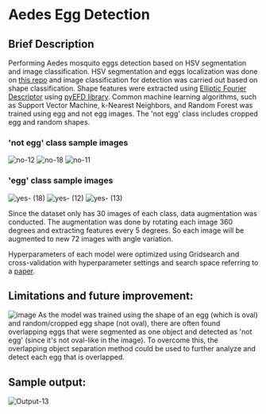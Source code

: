 # Aedes Egg Detection

## Brief Description
Performing Aedes mosquito eggs detection based on HSV segmentation and image classification. 
HSV segmentation and eggs localization was done on [this repo](https://github.com/nikkopg/AedesEggLocalization) and image classification for detection was carried out based on shape classification. Shape features were extracted using [Elliptic Fourier Descriptor](http://www.sci.utah.edu/~gerig/CS7960-S2010/handouts/Kuhl-Giardina-CGIP1982.pdf) using [pyEFD library](https://pyefd.readthedocs.io/en/latest/). Common machine learning algorithms, such as Support Vector Machine, k-Nearest Neighbors, and Random Forest was trained using egg and not egg images. The 'not egg' class includes cropped egg and random shapes.
### 'not egg' class sample images
![no-12](https://user-images.githubusercontent.com/70200533/151665903-e7eb42c6-dca3-4525-861c-db60b7e266ad.jpeg)
![no-18](https://user-images.githubusercontent.com/70200533/151665904-3502d8c8-ccb9-49b2-953e-741fcdcb6dc5.jpeg)
![no-11](https://user-images.githubusercontent.com/70200533/151666126-3c4ffddd-ea8c-4b1b-9acf-02e644274037.jpeg)

### 'egg' class sample images
![yes- (18)](https://user-images.githubusercontent.com/70200533/151665939-93db9ecd-dfda-4095-a7ff-90cf617394db.jpeg)
![yes- (12)](https://user-images.githubusercontent.com/70200533/151665936-6164e480-a1ca-41ae-96e5-0b1eea68498d.jpeg)
![yes- (13)](https://user-images.githubusercontent.com/70200533/151665937-c6269b48-17f7-4572-9e19-d5fadd460726.jpeg)

Since the dataset only has 30 images of each class, data augmentation was conducted. The augmentation was done by rotating each image 360 degrees and extracting features every 5 degrees. So each image will be augmented to new 72 images with angle variation.

Hyperparameters of each model were optimized using Gridsearch and cross-validation with hyperparameter settings and search space referring to a [paper](https://arxiv.org/abs/2007.15745).

## Limitations and future improvement:
![image](https://user-images.githubusercontent.com/70200533/153872804-88d72d0e-cd6e-46fa-9fd4-8c9a624a5d8c.png)
As the model was trained using the shape of an egg (which is oval) and random/cropped egg shape (not oval), there are often found overlapping eggs that were segmented as one object and detected as 'not egg' (since it's not oval-like in the image). To overcome this, the overlapping object separation method could be used to further analyze and detect each egg that is overlapped.

## Sample output:
![Output-13](https://user-images.githubusercontent.com/70200533/151666769-3c262580-3007-47bd-8caa-b22423613aec.jpeg)
